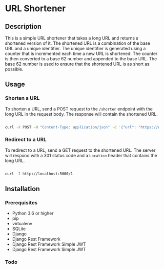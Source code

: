 # URL Shortener

## Description
This is a simple URL shortener that takes a long URL and returns a shortened version of it. The shortened URL is a combination of the base URL and a unique identifier. The unique identifier is generated using a counter that is incremented each time a new URL is shortened. The counter is then converted to a base 62 number and appended to the base URL. The base 62 number is used to ensure that the shortened URL is as short as possible.

## Usage

### Shorten a URL

To shorten a URL, send a POST request to the `/shorten` endpoint with the long URL in the request body. The response will contain the shortened URL.

```bash

curl -X POST -H "Content-Type: application/json" -d '{"url": "https://www.google.com"}' http://localhost:5000/shorten

```

### Redirect to a URL   

To redirect to a URL, send a GET request to the shortened URL. The server will respond with a 301 status code and a `Location` header that contains the long URL.

```bash 

curl -I http://localhost:5000/1

``` 

## Installation

### Prerequisites

- Python 3.6 or higher
- pip
- virtualenv
- SQLite
- Django
- Django Rest Framework
- Django Rest Framework Simple JWT
- Django Rest Framework Simple JWT

### Todo
